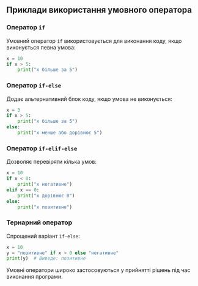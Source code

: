 ## Приклади використання умовного оператора

### Оператор `if`
Умовний оператор `if` використовується для виконання коду, якщо виконується певна умова:
```python
x = 10
if x > 5:
    print("x більше за 5")
```

### Оператор `if-else`
Додає альтернативний блок коду, якщо умова не виконується:
```python
x = 3
if x > 5:
    print("x більше за 5")
else:
    print("x менше або дорівнює 5")
```

### Оператор `if-elif-else`
Дозволяє перевіряти кілька умов:
```python
x = 10
if x < 0:
    print("x негативне")
elif x == 0:
    print("x дорівнює 0")
else:
    print("x позитивне")
```

### Тернарний оператор
Спрощений варіант `if-else`:
```python
x = 10
y = "позитивне" if x > 0 else "негативне"
print(y)  # Виведе: позитивне
```

Умовні оператори широко застосовуються у прийнятті рішень під час виконання програми.

